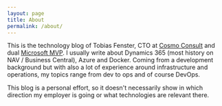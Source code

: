```yaml
---
layout: page
title: About
permalink: /about/
---
```


This is the technology blog of Tobias Fenster, CTO at <a href="https://www.cosmoconsult.com" target="_blank">Cosmo Consult</a> and dual <a href="https://mvp.microsoft.com/en-us/PublicProfile/5002758?fullName=Tobias%20Fenster" target="_blank">Microsoft MVP</a>. I usually write about Dynamics 365 (most history on NAV / Business Central), Azure and Docker. Coming from a development background but with also a lot of experience around infrastructure and operations, my topics range from dev to ops and of course DevOps.

This blog is a personal effort, so it doesn't necessarily show in which direction my employer is going or what technologies are relevant there.
